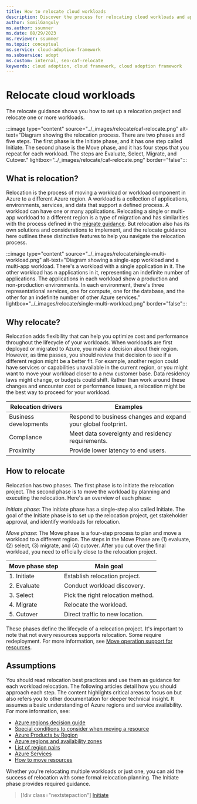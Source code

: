 ```yaml
---
title: How to relocate cloud workloads
description: Discover the process for relocating cloud workloads and applications to another region.
author: SomilGanguly
ms.author: ssumner
ms.date: 08/29/2023
ms.reviewer: ssumner
ms.topic: conceptual
ms.service: cloud-adoption-framework
ms.subservice: adopt
ms.custom: internal, seo-caf-relocate
keywords: cloud adoption, cloud framework, cloud adoption framework
---
```

# Relocate cloud workloads

The relocate guidance shows you how to set up a relocation project and relocate one or more workloads.

:::image type="content" source="../_images/relocate/caf-relocate.png" alt-text="Diagram showing the relocation process. There are two phases and five steps. The first phase is the Initiate phase, and it has one step called Initiate. The second phase is the Move phase, and it has four steps that you repeat for each workload. The steps are Evaluate, Select, Migrate, and Cutover." lightbox="../_images/relocate/caf-relocate.png" border="false":::

## What is relocation?

Relocation is the process of moving a workload or workload component in Azure to a different Azure region. A workload is a collection of applications, environments, services, and data that support a defined process. A workload can have one or many applications. Relocating a single or multi-app workload to a different region is a type of migration and has similarities with the process defined in the [migrate guidance](../migrate/index.md). But relocation also has its own solutions and considerations to implement, and the relocate guidance here outlines these distinctive features to help you navigate the relocation process.

:::image type="content" source="../_images/relocate/single-multi-workload.png" alt-text="Diagram showing a single-app workload and a multi-app workload. There's a workload with a single application in it. The other workload has n applications in it, representing an indefinite number of applications. The applications in each workload show a production and non-production environments. In each environment, there's three representational services, one for compute, one for the database, and the other for an indefinite number of other Azure services." lightbox="../_images/relocate/single-multi-workload.png" border="false":::

## Why relocate?

Relocation adds flexibility that can help you optimize cost and performance throughout the lifecycle of your workloads. When workloads are first deployed or migrated to Azure, you make a decision about their region. However, as time passes, you should review that decision to see if a different region might be a better fit. For example, another region could have services or capabilities unavailable in the current region, or you might want to move your workload closer to a new customer base. Data residency laws might change, or budgets could shift. Rather than work around these changes and encounter cost or performance issues, a relocation might be the best way to proceed for your workload.

| Relocation drivers | Examples |
| --- | --- |
| Business developments | Respond to business changes and expand your global footprint. |
| Compliance | Meet data sovereignty and residency requirements. |
| Proximity | Provide lower latency to end users. |

## How to relocate

Relocation has two phases. The first phase is to initiate the relocation project. The second phase is to move the workload by planning and executing the relocation. Here's an overview of each phase:

*Initiate phase*: The initiate phase has a single-step also called Initiate. The goal of the Initiate phase is to set up the relocation project, get stakeholder approval, and identify workloads for relocation.

*Move phase*: The Move phase is a four-step process to plan and move a workload to a different region. The steps in the Move Phase are (1) evaluate, (2) select, (3) migrate, and (4) cutover. After you cut over the final workload, you need to officially close to the relocation project.

| Move phase step | Main goal |
| --- | --- |
|1. Initiate | Establish relocation project. |
|2. Evaluate| Conduct workload discovery. |
|3. Select| Pick the right relocation method. |
|4. Migrate| Relocate the workload. |
|5. Cutover| Direct traffic to new location. |

These phases define the lifecycle of a relocation project. It's important to note that not every resources supports relocation. Some require redeployment. For more information, see [Move operation support for resources](/azure/azure-resource-manager/management/move-support-resources).

## Assumptions

You should read relocation best practices and use them as guidance for each workload relocation. The following articles detail how you should approach each step. The content highlights critical areas to focus on but also refers you to other documentation for deeper technical insight. It assumes a basic understanding of Azure regions and service availability. For more information, see:

- [Azure regions decision guide](../migrate/azure-best-practices/multiple-regions.md)
- [Special conditions to consider when moving a resource](/azure/azure-resource-manager/management/move-support-resources)
- [Azure Products by Region](https://azure.microsoft.com/explore/global-infrastructure/products-by-region/)
- [Azure regions and availability zones](/azure/reliability/availability-zones-overview)
- [List of region pairs](/azure/reliability/cross-region-replication-azure#azure-cross-region-replication-pairings-for-all-geographies)
- [Azure Services](/azure/reliability/availability-service-by-category)
- [How to move resources](/azure/resource-mover/move-region-within-resource-group)

Whether you're relocating multiple workloads or just one, you can aid the success of relocation with some formal relocation planning. The Initiate phase provides required guidance.

> [!div class="nextstepaction"]
> [Initiate](initiate.md)

